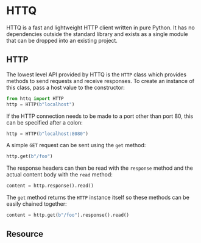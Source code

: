 # HTTQ

HTTQ is a fast and lightweight HTTP client written in pure Python.
It has no dependencies outside the standard library and exists as a single module that can be dropped into an existing project.

## HTTP

The lowest level API provided by HTTQ is the `HTTP` class which provides methods to send requests and receive responses.
To create an instance of this class, pass a host value to the constructor:

```python
from httq import HTTP
http = HTTP(b"localhost")
```

If the HTTP connection needs to be made to a port other than port 80, this can be specified after a colon:

```python
http = HTTP(b"localhost:8080")
```

A simple `GET` request can be sent using the `get` method:

```python
http.get(b"/foo")
```

The response headers can then be read with the `response` method and the actual content body with the `read` method:

```python
content = http.response().read()
```

The `get` method returns the `HTTP` instance itself so these methods can be easily chained together:

```python
content = http.get(b"/foo").response().read()
```

## Resource
